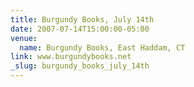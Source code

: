 ```yaml
---
title: Burgundy Books, July 14th
date: 2007-07-14T15:00:00-05:00
venue:
  name: Burgundy Books, East Haddam, CT
link: www.burgundybooks.net
_slug: burgundy_books_july_14th
---
```

